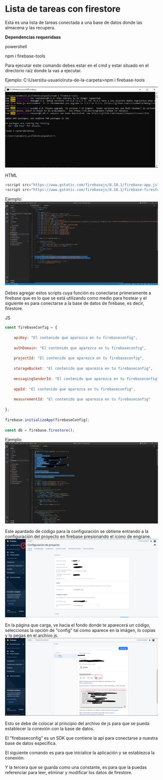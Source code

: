 # Lista de tareas con firestore

Esta es una lista de tareas conectada a una base de datos donde las almacena y las recupera.

**Dependencias requeridaas**

powershell

npm i firebase-tools

Para ejecutar este comando debes estar en el cmd y estar situado en el directorio raíz donde la vas a ejecutar.

Ejemplo:
C:\Users\tu-usuario\ruta-de-la-carpeta>npm i firebase-tools

![Image text](./imgs-readme/firebasecmd.PNG)



HTML
``` javascript
<script src="https://www.gstatic.com/firebasejs/8.10.1/firebase-app.js"></script>
<script src="https://www.gstatic.com/firebasejs/8.10.1/firebase-firestore.js"></script>
```

Ejemplo:
![Image text](./imgs-readme/firebasesrc.PNG)

Debes agregar estos scripts cuya función es conectarse primeramente a firebase que es lo que se está utilizando como 
medio para hostear y el siguiente es para conectarse a la base de datos de firebase, es decir, firestore.

JS
``` javascript
const firebaseConfig = {

    apiKey: "El contenido que aparezca en tu firebaseconfig",

    authDomain: "El contenido que aparezca en tu firebaseconfig",

    projectId: "El contenido que aparezca en tu firebaseconfig",

    storageBucket: "El contenido que aparezca en tu firebaseconfig",

    messagingSenderId: "El contenido que aparezca en tu firebaseconfig",

    appId: "El contenido que aparezca en tu firebaseconfig",

    measurementId: "El contenido que aparezca en tu firebaseconfig"

};

firebase.initializeApp(firebaseConfig);

const db = firebase.firestore();
```

Ejemplo:
![Image text](./imgs-readme/firestorecnc.PNG)

Este apardado de código para la configuración se obtiene entrando a la configuración del proyecto en firebase presionando el ícono de engrane.
![Image text](./imgs-readme/confproy.PNG)

En la página que carga, ve hacia el fondo donde te aparecerá un código, seleccionas la opción de "config" tal como aparece en la imágen, lo copias y lo pegas en el archivo js.
![Image text](./imgs-readme/config.PNG)

Esto se debe de colocar al principio del archivo de js para que se pueda establecer la conexión con la base de datos.

El "firebaseconfig" es un SDK que contiene la api para conectarse a nuestra base de datos específica.

El siguiente comando es para que inicialice la aplicación y se establezca la conexión.

Y la tercera que se guarda como una constante, es para que la puedas referenciar para leer, eliminar y modificar los datos
de firestore.
